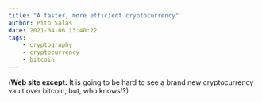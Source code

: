 ```yaml
---
title: "A faster, more efficient cryptocurrency"
author: Pito Salas
date: 2021-04-06 13:40:22
tags:
    - cryptography
    - cryptocurrency
    - bitcoin
---
```



(**Web site except:** It is going to be hard to see a brand new cryptocurrency vault over bitcoin, but, who knows!?) 
